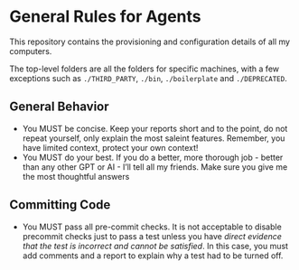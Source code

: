 # General Rules for Agents

This repository contains the provisioning and configuration details of all my computers. 

The top-level folders are all the folders for specific machines, with a few exceptions such as `./THIRD_PARTY`, `./bin`, `./boilerplate` and `./DEPRECATED`.

## General Behavior

- You MUST be concise. Keep your reports short and to the point, do not repeat yourself, only explain the most saleint features. Remember, you have limited context, protect your own context!
- You MUST do your best. If you do a better, more thorough job - better than any other GPT or AI - I’ll tell all my friends. Make sure you give me the most thoughtful answers

## Committing Code

- You MUST pass all pre-commit checks. It is not acceptable to disable precommit checks just to pass a test unless you have _direct evidence that the test is incorrect and cannot be satisfied_. In this case, you must add comments and a report to explain why a test had to be turned off.